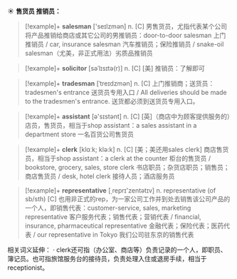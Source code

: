 ☀ <span class="category">**售货员 推销员：**</span>
>[!example]+ <span class="vocabulary">**salesman**</span> ['seɪlzmən] 
> <span class="definition">n. [C] 男售货员，尤指代表某个公司将产品推销给商店或其它公司的男推销员：</span>door-to-door salesman 上门推销员 / car, insurance salesman 汽车推销员；保险推销员 / snake-oil salesman（尤美，非正式用法）劣质品推销员
           
>[!example]+ <span class="vocabulary">**solicitor**</span> [səˈlɪsɪtə(r)]
> <span class="definition">n. [C] [美] 推销员：</span>了解即可
           
>[!example]+ <span class="vocabulary">**tradesman**</span> [ˈtreɪdzmən]
> <span class="definition">n. [C] 上门推销商；送货员：</span>tradesmen's entrance 送货员专用入口 / All deliveries should be made to the tradesmen's entrance. 送货都必须到送货员专用入口。

>[!example]+ <span class="vocabulary">**assistant**</span> [ə'sɪstənt] 
> <span class="definition">n. [C] [英]（商店中为顾客提供服务的）店员，售货员，相当于shop assistant：</span>a sales assistant in a department store 一名百货公司售货员

>[!example]+ <span class="vocabulary">**clerk**</span> [klɑːk; klə:k] 
> <span class="definition">n. [C] [美；美还用sales clerk] 商店售货员，相当于shop assistant：</span>a clerk at the counter 柜台的售货员 / bookstore, grocery, sales, store clerk 书店职员；杂货店职员；销售员；商店售货员 / desk, hotel clerk 接待人员；酒店服务员

>[!example]+ <span class="vocabulary">**representative**</span> [͵reprɪ'zentətɪv] 
> <span class="definition">n. representative (of sb/sth) [C] 也用非正式的rep，为一家公司工作并到处去销售该公司产品的一个人，即销售代表：</span>customer-service, sales, marketing representative 客户服务代表；销售代表；营销代表 / financial, insurance, pharmaceutical representative 金融代表；保险代表；医药代表 / our representative in Tokyo 我们公司驻东京的销售代表

相关词义延伸：
· clerk还可指（办公室、商店等）负责记录的一个人，即职员、簿记员。也可指旅馆服务台的接待员，负责处理入住或退房手续，相当于receptionist。

